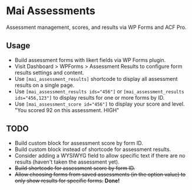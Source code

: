 # Mai Assessments
Assessment management, scores, and results via WP Forms and ACF Pro.

## Usage
* Build assessment forms with likert fields via WP Forms plugin.
* Visit Dashboard > WPForms > Assessment Results to configure form results settings and content.
* Use `[mai_assessment_results]` shortcode to display all assessment results on a single page.
* Use `[mai_assessment_results ids="456"]` or `[mai_assessment_results ids="456,123"]` to display results for one or more forms by ID.
* Use `[mai_assessment_score id="456"]` to display your score and level. "You scored 92 on this assessment. HIGH"

## TODO
* Build custom block for assessment score by form ID.
* Build custom block instead of shortcode for assessment results.
* Consider adding a WYSIWYG field to allow specific text if there are no results (haven't taken the assessment yet).
* ~~Build shortcode for assessment score by form ID.~~
* ~~Allow choosing forms from saved assessments (in the option value) to only show results for specific forms.~~ **Done!**
